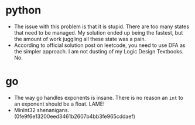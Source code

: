 # python

- The issue with this problem is that it is stupid. There are too many states that need to be managed. My solution ended up being the fastest, but the amount of work juggling all these state was a pain.
- According to official solution post on leetcode, you need to use DFA as the simpler approach. I am not dusting of my Logic Design Textbooks.
No.

# go

- The way go handles exponents is insane. There is no reason an `int` to an exponent should be a float. LAME!
- MinInt32 shenanigans. (0fe9f6e13200eed3461b2607b4bb3fe965cddaef)